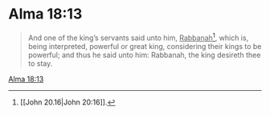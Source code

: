 # Alma 18:13

> And one of the king’s servants said unto him, <u>Rabbanah</u>[^a], which is, being interpreted, powerful or great king, considering their kings to be powerful; and thus he said unto him: Rabbanah, the king desireth thee to stay.

[Alma 18:13](https://www.churchofjesuschrist.org/study/scriptures/bofm/alma/18?lang=eng&id=p13#p13)


[^a]: [[John 20.16|John 20:16]].  
